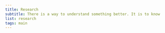 ```yaml
---
title: Research
subtitle: There is a way to understand something better. It is to know as much as possible about it.
list: research
tags: main
---
```


